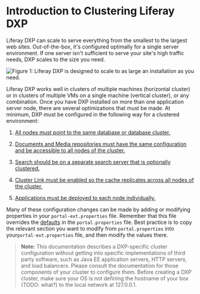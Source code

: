 # Introduction to Clustering Liferay DXP

Liferay DXP can scale to serve everything from the smallest to the largest web sites. Out-of-the-box, it's configured optimally for a single server environment. If one server isn't sufficient to serve your site's high traffic needs, DXP scales to the size you need.

![Figure 1: Liferay DXP is designed to scale to as large an installation as you need.](../../../images/clustering-enterprise-configuration.png)

Liferay DXP works well in clusters of multiple machines (horizontal cluster) or in clusters of multiple VMs on a single machine (vertical cluster), or any combination. Once you have DXP installed on more than one application server node, there are several optimizations that must be made. At minimum, DXP must be configured in the following way for a clustered environment:

1.  [All nodes must point to the same database or database cluster.](./02-database-configuration-for-cluster-nodes.md)

2.  [Documents and Media repositories must have the same configuration and be accessible to all nodes of the cluster.](./03-documents-and-media-configuration-with-clustering.md)

3.  [Search should be on a separate search server that is optionally clustered.](./04-clustering-search.md)

4.  [Cluster Link must be enabled so the cache replicates across all nodes of the cluster.](./05-enabling-cluster-link.md)

5.  [Applications must be deployed to each node individually.](./06-deploying-to-all-nodes.md)

Many of these configuration changes can be made by adding or modifying properties in your `portal-ext.properties` file. Remember that this file overrides the [defaults](https://docs.liferay.com/portal/7.2-latest/propertiesdoc/portal.properties.html) in the `portal.properties` file. Best practice is to copy the relevant section you want to modify from `portal.properties` into your`portal-ext.properties` file, and then modify the values there.

> **Note:** This documentation describes a DXP-specific cluster configuration without getting into specific implementations of third party software, such as Java EE application servers, HTTP servers, and load balancers. Please consult the documentation for those components of your cluster to configure them. Before creating a DXP cluster, make sure your OS is not defining the hostname of your box (TODO: what?) to the local network at 127.0.0.1.